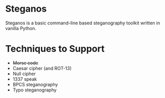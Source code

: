 # Steganos
Steganos is a basic command-line based steganography toolkit written in vanilla Python.

# Techniques to Support
* ~~Morse code~~
* Caesar cipher (and ROT-13)
* Null cipher
* 1337 speak
* BPCS steganography
* Typo steganography
